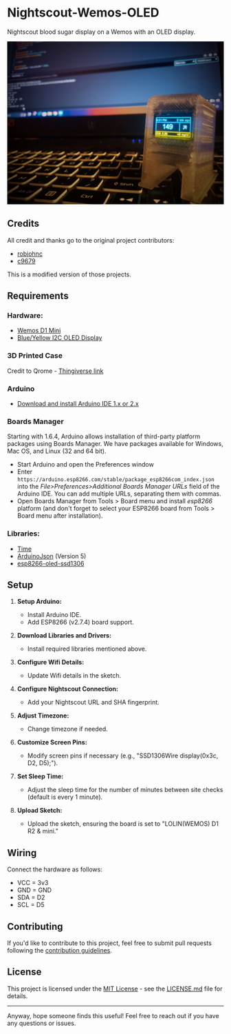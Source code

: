 # Nightscout-Wemos-OLED

Nightscout blood sugar display on a Wemos with an OLED display.

![Wemos with Integrated OLED](https://github.com/Hypertoken/Nightscout-Display/blob/main/Nightscout-Oled.jpg)

## Credits

All credit and thanks go to the original project contributors:
- [robjohnc](https://github.com/robjohnc/nightscout_wemos_epaper)
- [c9679](https://github.com/c9679/Nightscout-Wemos-OLED)

This is a modified version of those projects.

## Requirements

### Hardware:
- [Wemos D1 Mini](https://www.amazon.com/s?k=wemos+d1+mini)
- [Blue/Yellow I2C OLED Display](https://www.amazon.com/s?k=Blue%2FYellow+I2C+OLED+Display)

### 3D Printed Case
Credit to Qrome - [Thingiverse link](https://www.thingiverse.com/thing:2884823)

### Arduino

- [Download and install Arduino IDE 1.x or 2.x](https://www.arduino.cc/en/software)

### Boards Manager

Starting with 1.6.4, Arduino allows installation of third-party platform packages using Boards Manager. We have packages available for Windows, Mac OS, and Linux (32 and 64 bit).

- Start Arduino and open the Preferences window
- Enter `https://arduino.esp8266.com/stable/package_esp8266com_index.json` into the *File>Preferences>Additional Boards Manager URLs* field of the Arduino IDE. You can add multiple URLs, separating them with commas.
- Open Boards Manager from Tools > Board menu and install *esp8266* platform (and don't forget to select your ESP8266 board from Tools > Board menu after installation).

### Libraries:
- [Time](https://github.com/PaulStoffregen/Time)
- [ArduinoJson](https://github.com/bblanchon/ArduinoJson) (Version 5)
- [esp8266-oled-ssd1306](https://github.com/ThingPulse/esp8266-oled-ssd1306)

## Setup

1. **Setup Arduino:**
   - Install Arduino IDE.
   - Add ESP8266 (v2.7.4) board support.

2. **Download Libraries and Drivers:**
   - Install required libraries mentioned above.

3. **Configure Wifi Details:**
   - Update Wifi details in the sketch.

4. **Configure Nightscout Connection:**
   - Add your Nightscout URL and SHA fingerprint.

5. **Adjust Timezone:**
   - Change timezone if needed.

6. **Customize Screen Pins:**
   - Modify screen pins if necessary (e.g., "SSD1306Wire display(0x3c, D2, D5);").

7. **Set Sleep Time:**
   - Adjust the sleep time for the number of minutes between site checks (default is every 1 minute).

8. **Upload Sketch:**
   - Upload the sketch, ensuring the board is set to "LOLIN(WEMOS) D1 R2 & mini."

## Wiring

Connect the hardware as follows:

- VCC = 3v3
- GND = GND
- SDA = D2
- SCL = D5

## Contributing

If you'd like to contribute to this project, feel free to submit pull requests following the [contribution guidelines](CONTRIBUTING.md).

## License

This project is licensed under the [MIT License](LICENSE.md) - see the [LICENSE.md](LICENSE.md) file for details.

---

Anyway, hope someone finds this useful! Feel free to reach out if you have any questions or issues.
